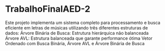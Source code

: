 # TrabalhoFinalAED-2
Este projeto implementa um sistema completo para processamento e busca eficiente em letras de músicas utilizando três diferentes estruturas de dados: Árvore Binária de Busca: Estrutura hierárquica não balanceada Árvore AVL: Estrutura balanceada que garante performance ótima Vetor Ordenado com Busca Binária, Árvore AVL e Árvore Binária de Busca
